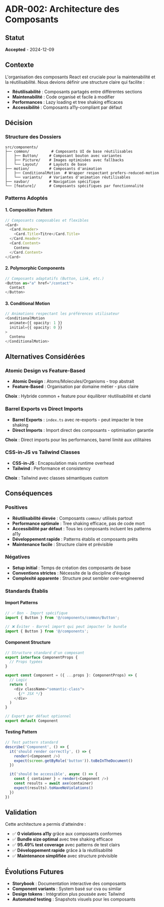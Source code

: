 # ADR-002: Architecture des Composants

## Statut

**Accepted** - 2024-12-09

## Contexte

L'organisation des composants React est cruciale pour la maintenabilité et la réutilisabilité. Nous devions définir une structure claire qui facilite :

- **Réutilisabilité** : Composants partagés entre différentes sections
- **Maintenabilité** : Code organisé et facile à modifier
- **Performances** : Lazy loading et tree shaking efficaces
- **Accessibilité** : Composants a11y-compliant par défaut

## Décision

### Structure des Dossiers

```
src/components/
├── common/          # Composants UI de base réutilisables
│   ├── Button/     # Composant bouton avec variantes
│   ├── Picture/    # Images optimisées avec fallbacks
│   └── Layout/     # Layouts de base
├── motion/         # Composants d'animation
│   ├── ConditionalMotion  # Wrapper respectant prefers-reduced-motion
│   └── variants/   # Variantes d'animation réutilisables
├── navbar/         # Navigation spécifique
└── [feature]/      # Composants spécifiques par fonctionnalité
```

### Patterns Adoptés

#### 1. **Composition Pattern**

```typescript
// Composants composables et flexibles
<Card>
  <Card.Header>
    <Card.Title>Titre</Card.Title>
  </Card.Header>
  <Card.Content>
    Contenu
  </Card.Content>
</Card>
```

#### 2. **Polymorphic Components**

```typescript
// Composants adaptatifs (Button, Link, etc.)
<Button as="a" href="/contact">
  Contact
</Button>
```

#### 3. **Conditional Motion**

```typescript
// Animations respectant les préférences utilisateur
<ConditionalMotion
  animate={{ opacity: 1 }}
  initial={{ opacity: 0 }}
>
  Contenu
</ConditionalMotion>
```

## Alternatives Considérées

### Atomic Design vs Feature-Based

- **Atomic Design** : Atoms/Molecules/Organisms - trop abstrait
- **Feature-Based** : Organisation par domaine métier - plus claire

**Choix** : Hybride common + feature pour équilibrer réutilisabilité et clarté

### Barrel Exports vs Direct Imports

- **Barrel Exports** : `index.ts` avec re-exports - peut impacter le tree shaking
- **Direct Imports** : Import direct des composants - optimisation garantie

**Choix** : Direct imports pour les performances, barrel limité aux utilitaires

### CSS-in-JS vs Tailwind Classes

- **CSS-in-JS** : Encapsulation mais runtime overhead
- **Tailwind** : Performance et consistency

**Choix** : Tailwind avec classes sémantiques custom

## Conséquences

### Positives

- **Réutilisabilité élevée** : Composants `common/` utilisés partout
- **Performance optimale** : Tree shaking efficace, pas de code mort
- **Accessibilité par défaut** : Tous les composants incluent les patterns a11y
- **Développement rapide** : Patterns établis et composants prêts
- **Maintenance facile** : Structure claire et prévisible

### Négatives

- **Setup initial** : Temps de création des composants de base
- **Conventions strictes** : Nécessite de la discipline d'équipe
- **Complexité apparente** : Structure peut sembler over-engineered

### Standards Établis

#### Import Patterns

```typescript
// ✅ Bon - Import spécifique
import { Button } from '@/components/common/Button';

// ❌ Éviter - Barrel import qui peut impacter le bundle
import { Button } from '@/components';
```

#### Component Structure

```typescript
// Structure standard d'un composant
export interface ComponentProps {
  // Props typées
}

export const Component = ({ ...props }: ComponentProps) => {
  // Logic
  return (
    <div className="semantic-class">
      {/* JSX */}
    </div>
  )
}

// Export par défaut optionnel
export default Component
```

#### Testing Pattern

```typescript
// Test pattern standard
describe('Component', () => {
  it('should render correctly', () => {
    render(<Component />)
    expect(screen.getByRole('button')).toBeInTheDocument()
  })

  it('should be accessible', async () => {
    const { container } = render(<Component />)
    const results = await axe(container)
    expect(results).toHaveNoViolations()
  })
})
```

## Validation

Cette architecture a permis d'atteindre :

- ✅ **0 violations a11y** grâce aux composants conformes
- ✅ **Bundle size optimal** avec tree shaking efficace
- ✅ **95.49% test coverage** avec patterns de test clairs
- ✅ **Développement rapide** grâce à la réutilisabilité
- ✅ **Maintenance simplifiée** avec structure prévisible

## Évolutions Futures

- **Storybook** : Documentation interactive des composants
- **Component variants** : System basé sur cva ou similar
- **Design tokens** : Intégration plus poussée avec Tailwind
- **Automated testing** : Snapshots visuels pour les composants
